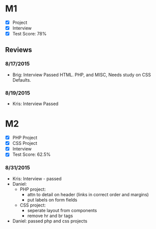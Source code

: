 # M1

- [x] Project
- [x] Interview
- [x] Test Score: 78%

## Reviews

### 8/17/2015

- Brig: Interview Passed HTML. PHP, and MISC,  Needs study on CSS Defaults.

### 8/19/2015

- Kris: Interview Passed 

# M2

- [x] PHP Project
- [x] CSS Project
- [x] Interview
- [x] Test Score: 62.5%

### 8/31/2015
- Kris: Interview - passed
- Daniel: 
  - PHP project:
    - attn to detail on header (links in correct order and margins)
    - put labels on form fields
  - CSS project:
    - seperate layout from components
    - remove hr and br tags
- Daniel: passed php and css projects
  
